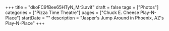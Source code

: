 +++
title = "dkoFC9fBee65HTyN_Mr3.avif"
draft = false
tags = ["Photos"]
categories = ["Pizza Time Theatre"]
pages = ["Chuck E. Cheese Play-N-Place"]
startDate = ""
description = "Jasper's Jump Around in Phoenix, AZ's Play-N-Place"
+++
